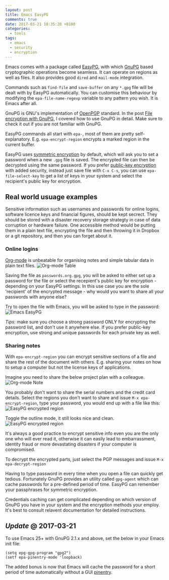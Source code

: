 ```yaml
---
layout: post
title: Emacs EasyPG
comments: true
date: 2017-03-21 18:35:20 +0100
categories:
  - tools
tags:
  - emacs
  - security
  - encryption
---
```


Emacs comes with a package called
[EasyPG](http://www.gnu.org/software/emacs/manual/html_mono/epa.html), with
which [GnuPG](http://www.gnupg.org) based cryptographic operations become
seamless. It can operate on regions as well as files. It also provides good
`dired` and `mail-mode` integration.

Commands such as `find-file` and `save-buffer` on any `*.gpg` file will be dealt
with by EasyPG automatically. You can customise this behaviour by modifying the
`epa-file-name-regexp` variable to any pattern you wish. It is Emacs after all.

GnuPG is GNU's implementation of
[OpenPGP](http://en.wikipedia.org/wiki/Pretty_Good_Privacy#OpenPGP) standard. In
the post [File encryption with
GnuPG](/tools/2012/08/22/data-encryption-with-gnupg.html), I covered how to use
GnuPG in detail. Make sure to check it out if you are not familiar with GnuPG.

EasyPG commands all start with `epa-`, most of them are pretty
self-explanatory. E.g. `epa-encrypt-region` encrypts a marked region in the
current buffer.

EasyPG uses [symmetric
encryption](http://en.wikipedia.org/wiki/Symmetric-key_algorithm) by default,
which will ask you to set a password when a new `.gpg` file is saved. The
encrypted file can then be decrypted using the same password. If you prefer
[public-key encryption](http://en.wikipedia.org/wiki/Public-key_cryptography)
with added security, instead just save file with `C-x C-s`, you can use
`epa-file-select-key` to get a list of keys in your system and select the
recipient's public key for encryption.

## Real world usuage examples
Sensitive information such as usernames and passwords for online logins,
software licence keys and financial figures, should be kept secrect. They should
be stored with a disaster recovery storage strategty in case of data corruption
or hardware failure. One accessible method would be putting them in a plain text
file, encrypting the file and then throwing it in Dropbox or a git repository,
and then you can forget about it.

### Online logins
[Org-mode](http://orgmode.org/) is unbeatable for organising notes and simple
tabular data in plain text files. ![Org-mode
Table](http://media.liwen.name/images/lz-20170321-org-password-table.png)

Saving the file as `passwords.org.gpg`, you will be asked to either set up a
password for the file or select the recepient's public key for encryption -
depending on your EasyPG settings. In this use case you are the sole 'recipient'
of the encrypted message - why would you want to share all your passwords with
anyone else?

Try to open the file with Emacs, you will be asked to type in the password:
![Emacs
EasyPG](http://media.liwen.name/images/lz-20170321-org-password-table-open.png)

*Tips:* make sure you choose a strong password ONLY for encrypting the password
list, and don't use it anywhere else. If you prefer public-key encryption, use
strong and unique passwords for each private key as well.

### Sharing notes
With `epa-encrypt-region` you can encrypt sensitive sections of a file and share
the rest of the document with others. E.g. sharing your notes on how to setup a
computer but not the license keys of applications.

Imagine you need to share the below project plan with a colleague. ![Org-mode
Note](http://media.liwen.name/images/lz-20170321-easyPG-usage-01.png)

You probably don't want to share the serial numbers and the credit card
details. Select the regions you don't want to share and issue `M-x
epa-encrypt-region`, type your password, you would end up with a file like this:
![EasyPG encrypted
region](http://media.liwen.name/images/lz-20170321-easyPG-usage-02.png)

Toggle the outline mode, it still looks nice and clean.  ![EasyPG encrypted
region](http://media.liwen.name/images/lz-20170321-easyPG-usage-03.png)

It's always a good practice to encrypt sensitive info even you are the only one
who will ever read it, otherwise it can easily lead to embarrassment, identity
fraud or more devastating disasters if your computer is compromised.

To decrypt the encrypted parts, just select the PGP messages and issue
`M-x epa-decrypt-region`

Having to type password in every time when you open a file can quickly get
tedious. Fortunately GnuPG provides an utility called `gpg-agent` which can
cache passwords for a pre-defined period of time. EasyPG can remember your
passphrases for symmetric encryption.

Credentials caching can get complicated depending on which version of GnuPG you
have in your system and the encryption methods your employ. It's best to consult
relavent documentation for detailed instructions.

## *Update* <time>@ 2017-03-21</time>
To use Emacs 25+ with GnuPG 2.1.x and above, set the below in your Emacs init file:
```elisp
(setq epg-gpg-program "gpg2")
(setf epa-pinentry-mode 'loopback)
```

The added bonus is now that Emacs will cache the password for a short period of
time automatically without a GUI
[pinentry](https://gnupg.org/software/pinentry/index.html).
